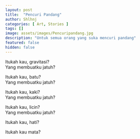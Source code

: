 ```yaml
---
layout: post
title:  "Pencuri Pandang"
author: Shlhnj
categories: [ Art, Stories ]
tags: []
image: assets/images/Pencuripandang.jpg
description: "Untuk semua orang yang suka mencuri pandang"
featured: false
hidden: false
---
```



Itukah kau, gravitasi?<br>
Yang membuatku jatuh?<br>

Itukah kau, batu?<br>
Yang membuatku jatuh?<br>

Itukah kau, kaki?<br>
Yang membuatku jatuh?<br>

Itukah kau, licin?<br>
Yang membuatku jatuh?<br>

Itukah kau, hati?<br>

Itukah kau mata?<br>
